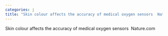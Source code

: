```yaml
---
categories: j
title: "Skin colour affects the accuracy of medical oxygen sensors  Naturecom"
---
```

Skin colour affects the accuracy of medical oxygen sensors&nbsp;&nbsp;Nature.com